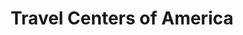 ---
title: "Travel Centers of America"
url: /battle-creek/travel-centers-of-america/
shop: convenience
---